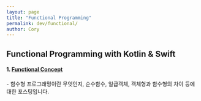 ```yaml
---
layout: page
title: "Functional Programming"
permalink: dev/functional/
author: Cory
---
```


## Functional Programming with Kotlin & Swift
#### 1. [Functional Concept](https://lee-kyungseok.github.io/dev/functional/concept)
\- 함수형 프로그래밍이란 무엇인지, 순수함수, 일급객체, 객체형과 함수형의 차이 등에 대한 포스팅입니다.
